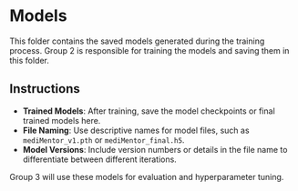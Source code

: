 # Models

This folder contains the saved models generated during the training process. Group 2 is responsible for training the models and saving them in this folder.

## Instructions

- **Trained Models**: After training, save the model checkpoints or final trained models here.
- **File Naming**: Use descriptive names for model files, such as `mediMentor_v1.pth` or `mediMentor_final.h5`.
- **Model Versions**: Include version numbers or details in the file name to differentiate between different iterations.

Group 3 will use these models for evaluation and hyperparameter tuning.